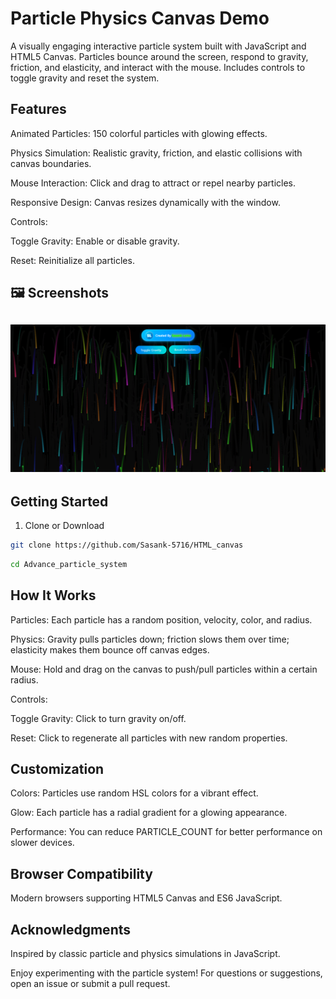 # Particle Physics Canvas Demo
A visually engaging interactive particle system built with JavaScript and HTML5 Canvas. Particles bounce around the screen, respond to gravity, friction, and elasticity, and interact with the mouse. Includes controls to toggle gravity and reset the system.

## Features
Animated Particles: 150 colorful particles with glowing effects.

Physics Simulation: Realistic gravity, friction, and elastic collisions with canvas boundaries.

Mouse Interaction: Click and drag to attract or repel nearby particles.

Responsive Design: Canvas resizes dynamically with the window.

Controls:

Toggle Gravity: Enable or disable gravity.

Reset: Reinitialize all particles.

## 🖼️ Screenshots

![Gameplay](advance_particle_system.png) 
---

## Getting Started
1. Clone or Download
```bash
git clone https://github.com/Sasank-5716/HTML_canvas
```
```bash
cd Advance_particle_system
```

## How It Works
Particles: Each particle has a random position, velocity, color, and radius.

Physics: Gravity pulls particles down; friction slows them over time; elasticity makes them bounce off canvas edges.

Mouse: Hold and drag on the canvas to push/pull particles within a certain radius.

Controls:

Toggle Gravity: Click to turn gravity on/off.

Reset: Click to regenerate all particles with new random properties.

## Customization
Colors: Particles use random HSL colors for a vibrant effect.

Glow: Each particle has a radial gradient for a glowing appearance.

Performance: You can reduce PARTICLE_COUNT for better performance on slower devices.

## Browser Compatibility
Modern browsers supporting HTML5 Canvas and ES6 JavaScript.

## Acknowledgments
Inspired by classic particle and physics simulations in JavaScript.

Enjoy experimenting with the particle system!
For questions or suggestions, open an issue or submit a pull request.

